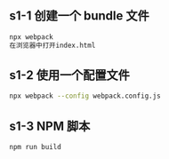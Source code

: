 ## s1-1 创建一个 bundle 文件

```bash
npx webpack
在浏览器中打开index.html
```

## s1-2 使用一个配置文件

```bash
npx webpack --config webpack.config.js
```

## s1-3 NPM 脚本

```bash
npm run build
```
